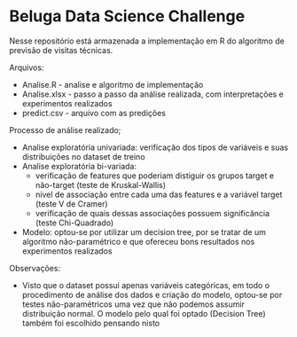 # Beluga Data Science Challenge

Nesse repositório está armazenada a implementação em R do algoritmo de previsão de visitas técnicas.

Arquivos:
- Analise.R - analise e algoritmo de implementação
- Analise.xlsx - passo a passo da análise realizada, com interpretações e experimentos realizados
- predict.csv - arquivo com as predições


Processo de análise realizado;
- Analise exploratória univariada: verificação dos tipos de variáveis e suas distribuições no dataset de treino
- Analise exploratória bi-variada:
  - verificação de features que poderiam distiguir os grupos target e não-target (teste de Kruskal-Wallis)
  - nível de associação entre cada uma das features e a variável target (teste V de Cramer)
  - verificação de quais dessas associações possuem significância (teste Chi-Quadrado)
- Modelo: optou-se por utilizar um decision tree, por se tratar de um algoritmo não-paramétrico e que ofereceu bons resultados nos experimentos realizados


Observações:
- Visto que o dataset possui apenas variáveis categóricas, em todo o procedimento de análise dos dados e criação do modelo, optou-se por testes não-paramétricos uma vez que não podemos assumir distribuição normal. O modelo pelo qual foi optado (Decision Tree) também foi escolhido pensando nisto
